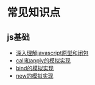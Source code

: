 常见知识点
=====
## js基础
* [深入理解javascript原型和闭包](https://www.cnblogs.com/wangfupeng1988/p/3977987.html)
* [call和apply的模拟实现](https://github.com/mqyqingfeng/Blog/issues/11)
* [bind的模拟实现](https://github.com/mqyqingfeng/Blog/issues/12)
* [new的模拟实现](https://github.com/mqyqingfeng/Blog/issues/13)
